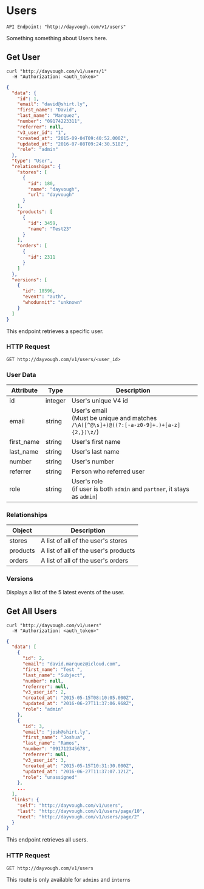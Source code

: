 # Users

```shell
API Endpoint: "http://dayvough.com/v1/users"
```

Something something about Users here.

## Get User

```shell
curl "http://dayvough.com/v1/users/1"
  -H "Authorization: <auth_token>"
```

```json
{
  "data": {
    "id": 1,
    "email": "david@shirt.ly",
    "first_name": "David",
    "last_name": "Marquez",
    "number": "09174223311",
    "referrer": null,
    "v3_user_id": "1",
    "created_at": "2015-09-04T09:40:52.000Z",
    "updated_at": "2016-07-08T09:24:30.518Z",
    "role": "admin"
  },
  "type": "User",
  "relationships": {
    "stores": [
      {
        "id": 180,
        "name": "dayvough",
        "url": "dayvough"
      }
    ],
    "products": [
      {
        "id": 3459,
        "name": "Test23"
      }
    ],
    "orders": [
      {
        "id": 2311
      }
    ]
  },
  "versions": [
    {
      "id": 18596,
      "event": "auth",
      "whodunnit": "unknown"
    }
  ]
}
```

This endpoint retrieves a specific user.

### HTTP Request

`GET http://dayvough.com/v1/users/<user_id>`

### User Data

Attribute | Type    | Description
--------- | ------- | -----------
id | integer | User's unique V4 id
email | string | User's email <br> (Must be unique and matches <code>/\A([^@\s]+)@((?:[-a-z0-9]+\.)+[a-z]{2,})\z/</code>)
first_name | string | User's first name
last_name | string | User's last name
number | string | User's number
referrer | string | Person who referred user
role | string | User's role <br> (if user is both <code>admin</code> and <code>partner</code>, it stays as <code>admin</code>)


### Relationships

Object | Description
------ | -----------
stores | A list of all of the user's stores
products | A list of all of the user's products
orders | A list of all of the user's orders

### Versions

Displays a list of the 5 latest events of the user.

<!-- ### URL Parameters

Parameter | Description
--------- | -----------
ID | The ID of the kitten to retrieve -->

## Get All Users

```shell
curl "http://dayvough.com/v1/users"
  -H "Authorization: <auth_token>"
```

```json
{
  "data": [
    {
      "id": 2,
      "email": "david.marquez@icloud.com",
      "first_name": "Test ",
      "last_name": "Subject",
      "number": null,
      "referrer": null,
      "v3_user_id": 2,
      "created_at": "2015-05-15T08:10:05.000Z",
      "updated_at": "2016-06-27T11:37:06.968Z",
      "role": "admin"
    },
    {
      "id": 3,
      "email": "josh@shirt.ly",
      "first_name": "Joshua",
      "last_name": "Ramos",
      "number": "091712345678",
      "referrer": null,
      "v3_user_id": 3,
      "created_at": "2015-05-15T10:31:30.000Z",
      "updated_at": "2016-06-27T11:37:07.121Z",
      "role": "unassigned"
    },
    ...
  ],
  "links": {
    "self": "http://dayvough.com/v1/users",
    "last": "http://dayvough.com/v1/users/page/10",
    "next": "http://dayvough.com/v1/users/page/2"
  }
}
```

This endpoint retrieves all users.

### HTTP Request

`GET http://dayvough.com/v1/users`

<aside class="notice">
This route is only available for <code>admins</code> and <code>interns</code>
</aside>



